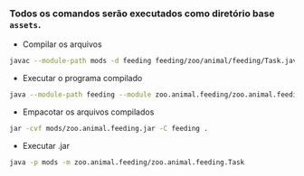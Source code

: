 ### Todos os comandos serão executados como diretório base `assets`.

- Compilar os arquivos
```bash
javac --module-path mods -d feeding feeding/zoo/animal/feeding/Task.java feeding/module-info.java
```

- Executar o programa compilado
```bash
java --module-path feeding --module zoo.animal.feeding/zoo.animal.feeding.Task
```

- Empacotar os arquivos compilados
```bash
jar -cvf mods/zoo.animal.feeding.jar -C feeding .
```

- Executar .jar
```bash
java -p mods -m zoo.animal.feeding/zoo.animal.feeding.Task
```

